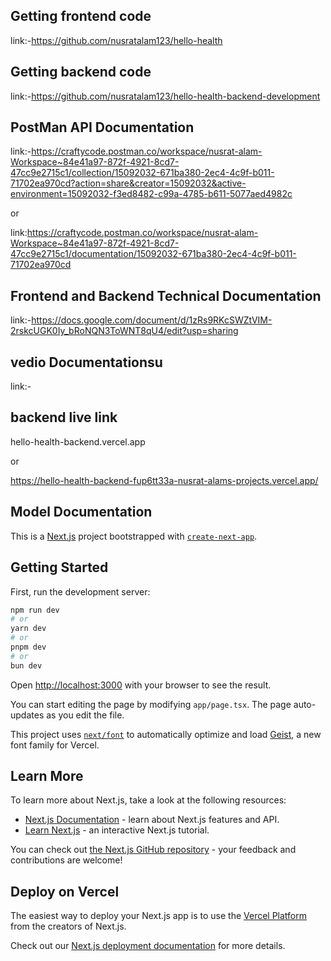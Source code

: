 ## Getting frontend code 
link:-https://github.com/nusratalam123/hello-health
## Getting backend code 
link:-https://github.com/nusratalam123/hello-health-backend-development

## PostMan API Documentation

link:-https://craftycode.postman.co/workspace/nusrat-alam-Workspace~84e41a97-872f-4921-8cd7-47cc9e2715c1/collection/15092032-671ba380-2ec4-4c9f-b011-71702ea970cd?action=share&creator=15092032&active-environment=15092032-f3ed8482-c99a-4785-b611-5077aed4982c

or 

link:https://craftycode.postman.co/workspace/nusrat-alam-Workspace~84e41a97-872f-4921-8cd7-47cc9e2715c1/documentation/15092032-671ba380-2ec4-4c9f-b011-71702ea970cd

## Frontend and Backend Technical Documentation
link:-https://docs.google.com/document/d/1zRs9RKcSWZtVIM-2rskcUGK0Iy_bRoNQN3ToWNT8qU4/edit?usp=sharing

## vedio Documentationsu

link:-

## backend live link
hello-health-backend.vercel.app

or

https://hello-health-backend-fup6tt33a-nusrat-alams-projects.vercel.app/

## Model Documentation

This is a [Next.js](https://nextjs.org) project bootstrapped with [`create-next-app`](https://nextjs.org/docs/app/api-reference/cli/create-next-app).

## Getting Started

First, run the development server:

```bash
npm run dev
# or
yarn dev
# or
pnpm dev
# or
bun dev
```

Open [http://localhost:3000](http://localhost:3000) with your browser to see the result.

You can start editing the page by modifying `app/page.tsx`. The page auto-updates as you edit the file.

This project uses [`next/font`](https://nextjs.org/docs/app/building-your-application/optimizing/fonts) to automatically optimize and load [Geist](https://vercel.com/font), a new font family for Vercel.

## Learn More

To learn more about Next.js, take a look at the following resources:

- [Next.js Documentation](https://nextjs.org/docs) - learn about Next.js features and API.
- [Learn Next.js](https://nextjs.org/learn) - an interactive Next.js tutorial.

You can check out [the Next.js GitHub repository](https://github.com/vercel/next.js) - your feedback and contributions are welcome!

## Deploy on Vercel

The easiest way to deploy your Next.js app is to use the [Vercel Platform](https://vercel.com/new?utm_medium=default-template&filter=next.js&utm_source=create-next-app&utm_campaign=create-next-app-readme) from the creators of Next.js.

Check out our [Next.js deployment documentation](https://nextjs.org/docs/app/building-your-application/deploying) for more details.
